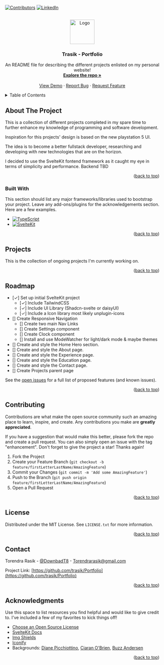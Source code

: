 <!-- Improved compatibility of back to top link: See: https://github.com/othneildrew/Best-README-Template/pull/73 -->

<a name="readme-top"></a>

<!--
*** Thanks for checking out the Best-README-Template. If you have a suggestion
*** that would make this better, please fork the repo and create a pull request
*** or simply open an issue with the tag "enhancement".
*** Don't forget to give the project a star!
*** Thanks again! Now go create something AMAZING! :D
-->

<!-- PROJECT SHIELDS -->
<!--
*** I'm using markdown "reference style" links for readability.
*** Reference links are enclosed in brackets [ ] instead of parentheses ( ).
*** See the bottom of this document for the declaration of the reference variables
*** for contributors-url, forks-url, etc. This is an optional, concise syntax you may use.
*** https://www.markdownguide.org/basic-syntax/#reference-style-links
-->

[![Contributors][contributors-shield]][contributors-url]
[![LinkedIn][linkedin-shield]][linkedin-url]

<!-- PROJECT LOGO -->
<br />
<div align="center">
  <a href="https://github.com/trasik/Portfolio">
    <img src="images/logo.png" alt="Logo" width="80" height="80">
  </a>

  <h3 align="center">Trasik - Portfolio</h3>

  <p align="center">
    An README file for describing the different projects enlisted on my personal website!
    <br />
    <a href="https://github.com/trasik/Portfolio"><strong>Explore the repo »</strong></a>
    <br />
    <br />
    <a href="https://github.com/trasik/Portfolio">View Demo</a>
    ·
    <a href="https://github.com/trasik/Portfolio/issues/new?labels=bug&template=bug-report---.md">Report Bug</a>
    ·
    <a href="https://github.com/trasik/Portfolio/issues/new?labels=enhancement&template=feature-request---.md">Request Feature</a>
  </p>
</div>

<!-- TABLE OF CONTENTS -->
<details>
  <summary>Table of Contents</summary>
  <ol>
    <li>
      <a href="#about-the-project">About The Project</a>
      <ul>
        <li><a href="#built-with">Built With</a></li>
      </ul>
    </li>
    <li>
      <a href="#projects">Projects</a>
      <ul>
        <li><a href="#temp">Temp</a></li>
      </ul>
    </li>
    <li><a href="#usage">Usage</a></li>
    <li><a href="#roadmap">Roadmap</a></li>
    <li><a href="#contributing">Contributing</a></li>
    <li><a href="#contact">Contact</a></li>
    <li><a href="#acknowledgments">Acknowledgments</a></li>
  </ol>
</details>

<!-- ABOUT THE PROJECT -->

## About The Project

<!-- [![Product Name Screen Shot][product-screenshot]](https://example.com) -->

This is a collection of different projects completed in my spare time to further enhance my knowledge of programming and software development.

Inspiration for this projects' design is based on the new playstation 5 UI.

The idea is to become a better fullstack developer, researching and developing with new technologies that are on the horizon.

I decided to use the SvelteKit fontend framework as it caught my eye in terms of simplicity and performance. Backend TBD

<p align="right">(<a href="#readme-top">back to top</a>)</p>

### Built With

This section should list any major frameworks/libraries used to bootstrap your project. Leave any add-ons/plugins for the acknowledgements section. Here are a few examples.

- [![TypeScript][TypeScript]][TypeScript-url]
- [![SvelteKit][SvelteKit]][SvelteKit-url]

<p align="right">(<a href="#readme-top">back to top</a>)</p>

<!-- Projects -->

## Projects

This is the collection of ongoing projects I'm currently working on.

<p align="right">(<a href="#readme-top">back to top</a>)</p>

<!-- ROADMAP -->

## Roadmap

- [&check;] Set up initial SvelteKit project
  - [&check;] Include TailwindCSS
  - [&check;] Include UI Library (Shadcn-svelte or daisyUI)
  - [&check;] Include a Icon library most likely unplugin-icons
- [] Create Responsive Navigation
  - [] Create two main Nav Links
  - [] Create Settings component
  - [] Create Clock component
  - [] Install and use ModeWatcher for light/dark mode & maybe themes
- [] Create and style the Home Hero section.
- [] Create and style the About page.
- [] Create and style the Experience page.
- [] Create and style the Education page.
- [] Create and style the Contact page.
- [] Create Projects parent page

See the [open issues](https://github.com/trasik/Portfolio/issues) for a full list of proposed features (and known issues).

<p align="right">(<a href="#readme-top">back to top</a>)</p>

<!-- CONTRIBUTING -->

## Contributing

Contributions are what make the open source community such an amazing place to learn, inspire, and create. Any contributions you make are **greatly appreciated**.

If you have a suggestion that would make this better, please fork the repo and create a pull request. You can also simply open an issue with the tag "enhancement".
Don't forget to give the project a star! Thanks again!

1. Fork the Project
2. Create your Feature Branch (`git checkout -b feature/firstLetterLastName/AmazingFeature`)
3. Commit your Changes (`git commit -m 'Add some AmazingFeature'`)
4. Push to the Branch (`git push origin feature/firstLetterLastName/AmazingFeature`)
5. Open a Pull Request

<p align="right">(<a href="#readme-top">back to top</a>)</p>

<!-- LICENSE -->

## License

Distributed under the MIT License. See `LICENSE.txt` for more information.

<p align="right">(<a href="#readme-top">back to top</a>)</p>

<!-- CONTACT -->

## Contact

Torendra Rasik - [@DownbadT8](https://twitter.com/DownbadT8) - Torendrarasik@gmail.com

Project Link: [https://github.com/trasik/Portfolio](https://github.com/trasik/Portfolio)

<p align="right">(<a href="#readme-top">back to top</a>)</p>

<!-- ACKNOWLEDGMENTS -->

## Acknowledgments

Use this space to list resources you find helpful and would like to give credit to. I've included a few of my favorites to kick things off!

- [Choose an Open Source License](https://choosealicense.com)
- [SvelteKit Docs](https://kit.svelte.dev/docs/introduction)
- [Img Shields](https://shields.io)
- [Iconify](https://iconify.design/)
- Backgrounds: [Diane Picchiottino](https://unsplash.com/@diane_soko), [Ciaran O'Brien](https://unsplash.com/@icidius), [Buzz Andersen](https://unsplash.com/@ldandersen)

<p align="right">(<a href="#readme-top">back to top</a>)</p>

<!-- MARKDOWN LINKS & IMAGES -->
<!-- https://www.markdownguide.org/basic-syntax/#reference-style-links -->

[contributors-shield]: https://img.shields.io/github/contributors/trasik/Portfolio.svg?style=for-the-badge
[contributors-url]: https://github.com/trasik
[linkedin-shield]: https://img.shields.io/badge/-LinkedIn-black.svg?style=for-the-badge&logo=linkedin&colorB=555
[linkedin-url]: https://www.linkedin.com/in/torendrarasik/
[TypeScript]: https://shields.io/badge/TypeScript-3178C6??style=for-the-badge&logo=TypeScript&logoColor=FFF
[TypeScript-url]: https://www.typescriptlang.org/
[SvelteKit]: https://img.shields.io/badge/SvelteKit-4A4A55?style=for-the-badge&logo=svelte
[SvelteKit-url]: https://kit.svelte.dev/
